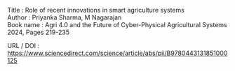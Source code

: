 Title : Role of recent innovations in smart agriculture systems</br>
Author : Priyanka Sharma, M Nagarajan</br>
Book name : Agri 4.0 and the Future of Cyber-Physical Agricultural Systems 2024, Pages 219-235</br>

URL / DOI : https://www.sciencedirect.com/science/article/abs/pii/B9780443131851000125
